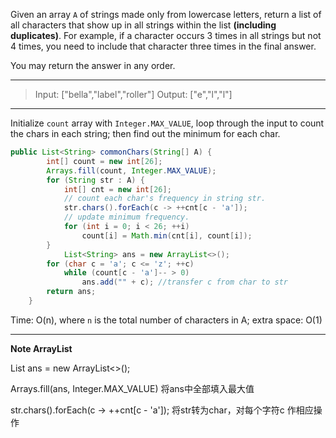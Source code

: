 Given an array `A` of strings made only from lowercase letters, return a list of all characters that show up in all strings within the list **(including duplicates)**.  For example, if a character occurs 3 times in all strings but not 4 times, you need to include that character three times in the final answer.

You may return the answer in any order.

---

>Input: ["bella","label","roller"]
Output: ["e","l","l"]

---

Initialize `count` array with `Integer.MAX_VALUE`, loop through the input to count the chars in each string; then find out the minimum for each char.

```JAVA
public List<String> commonChars(String[] A) {
        int[] count = new int[26]; 
        Arrays.fill(count, Integer.MAX_VALUE);
        for (String str : A) {
            int[] cnt = new int[26];
            // count each char's frequency in string str.
            str.chars().forEach(c -> ++cnt[c - 'a']); 
            // update minimum frequency.
            for (int i = 0; i < 26; ++i) 
            	count[i] = Math.min(cnt[i], count[i]); 
        }
  			List<String> ans = new ArrayList<>();
        for (char c = 'a'; c <= 'z'; ++c)
            while (count[c - 'a']-- > 0) 
            	ans.add("" + c); //transfer c from char to str
        return ans;
    }
```

Time: O(n), where `n` is the total number of characters in A;
extra space: O(1)

---

**Note ArrayList**

List<String> ans = new ArrayList<>();

Arrays.fill(ans, Integer.MAX_VALUE) 将ans中全部填入最大值

str.chars().forEach(c -> ++cnt[c - 'a']); 将str转为char，对每个字符c 作相应操作